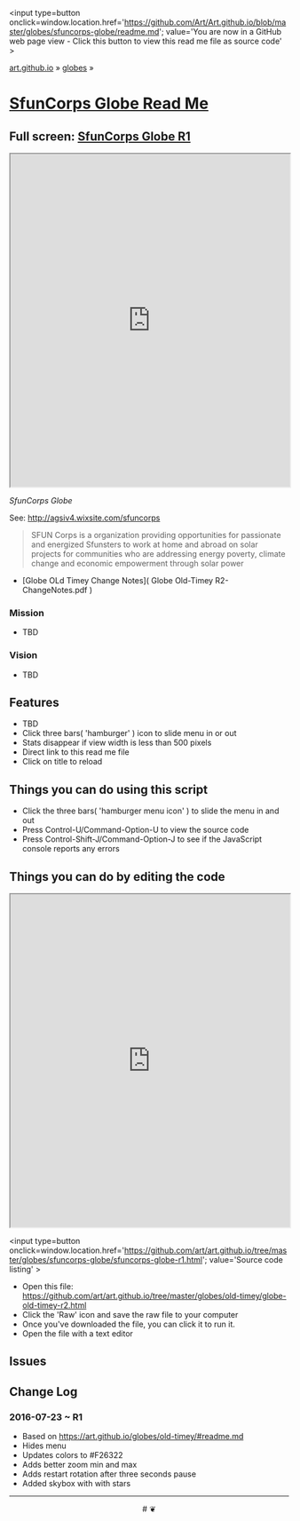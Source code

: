<span style=display:none; >[You are now in a GitHub source code view - click this link to view Read Me file as a web page]
( https://art.github.io/globes/sfuncorps-globe/#readme.md "View file as a web page." ) </span>
<input type=button onclick=window.location.href='https://github.com/Art/Art.github.io/blob/master/globes/sfuncorps-globe/readme.md'; 
value='You are now in a GitHub web page view - Click this button to view this read me file as source code' >

[art.github.io]( https://art.github.io ) &raquo; [globes]( https://art.github.io/globes/ ) &raquo; 

[SfunCorps Globe Read Me]( https://art.github.io/globes/sfuncorps-globe/#readme.md )
===


## Full screen: [SfunCorps Globe R1]( http://art.github.io/globes/sfuncorps-globe/ )


<img src="" style=display:none; width=800 >

<iframe src=https://art.github.io/globes/sfuncorps-globe/index.html width=100% height=600px ></iframe>


_SfunCorps Globe_


See: http://agsiv4.wixsite.com/sfuncorps

> SFUN Corps is a organization providing opportunities for passionate and energized Sfunsters
> to work at home and abroad on solar projects for communities who are addressing
> energy poverty, climate change and economic empowerment through solar power


* [Globe OLd Timey Change Notes]( Globe Old-Timey R2-ChangeNotes.pdf )


### Mission

* TBD


### Vision

* TBD

## Features

* TBD
* Click three bars( 'hamburger' ) icon to slide menu in or out
* Stats disappear if view width is less than 500 pixels
* Direct link to this read me file
* Click on title to reload 


## Things you can do using this script


* Click the three bars( 'hamburger menu icon' ) to slide the menu in and out
* Press Control-U/Command-Option-U to view the source code
* Press Control-Shift-J/Command-Option-J to see if the JavaScript console reports any errors



## Things you can do by editing the code

<iframe src='https://jaanga.github.io/cookbook-html/examples/libraries/ace-editor/ace-view-r1.html#
	https://art.github.io/globes/sfuncorps-globe/sfuncorps-globe-r2.html' width=100% height=600 ></iframe>

<input type=button onclick=window.location.href='https://github.com/art/art.github.io/tree/master/globes/sfuncorps-globe/sfuncorps-globe-r1.html';
value='Source code listing' >


* Open this file: https://github.com/art/art.github.io/tree/master/globes/old-timey/globe-old-timey-r2.html
* Click the 'Raw' icon and save the raw file to your computer
* Once you've downloaded the file, you can click it to run it.
* Open the file with a text editor


## Issues




## Change Log

### 2016-07-23 ~ R1

* Based on https://art.github.io/globes/old-timey/#readme.md
* Hides menu
* Updates colors to #F26322
* Adds better zoom min and max
* Adds restart rotation after three seconds pause
* Added skybox with with stars
 

***

<center title='art.github.io ~ your 3D sunny place' >
# <a href=javascript:window.scrollTo(0,0); style=text-decoration:none; > ❦ </a>
</center>